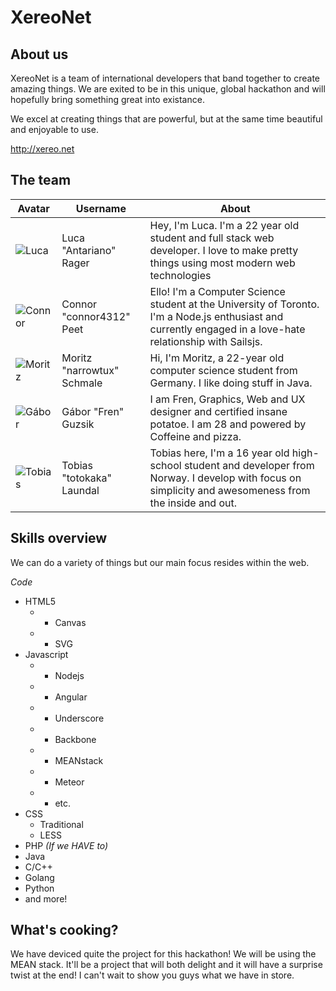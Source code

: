 XereoNet
========

## About us

XereoNet is a team of international developers that band together to create amazing things. We are exited to be in this unique, global hackathon and will hopefully bring something great into existance.

We excel at creating things that are powerful, but at the same time beautiful and enjoyable to use.

http://xereo.net

## The team

Avatar | Username | About
------ | -------- | -------
![Luca](https://dl.dropboxusercontent.com/u/16572398/Avatars2/luca_small.jpg) | Luca "Antariano" Rager | Hey, I'm Luca. I'm a 22 year old student and full stack web developer. I love to make pretty things using most modern web technologies
![Connor](https://dl.dropboxusercontent.com/u/16572398/Avatars2/connor_small.jpg) | Connor "connor4312" Peet | Ello! I'm a Computer Science student at the University of Toronto. I'm a Node.js enthusiast and currently engaged in a love-hate relationship with Sailsjs.
![Moritz](https://dl.dropboxusercontent.com/u/16572398/Avatars2/moritz_small.jpg) | Moritz "narrowtux" Schmale | Hi, I'm Moritz, a 22-year old computer science student from Germany. I like doing stuff in Java.
![Gábor](https://dl.dropboxusercontent.com/u/16572398/Avatars2/gabor_small.jpg) | Gábor "Fren" Guzsik | I am Fren, Graphics, Web and UX designer and certified insane potatoe. I am 28 and powered by Coffeine and pizza.
![Tobias](https://dl.dropboxusercontent.com/u/16572398/Avatars2/tobias_small.jpg) | Tobias "totokaka" Laundal | Tobias here, I'm a 16 year old high-school student and developer from Norway. I develop with focus on simplicity and awesomeness from the inside and out.

## Skills overview

We can do a variety of things but our main focus resides within the web.

*Code*

* HTML5
    * + Canvas
    * + SVG
* Javascript
    * + Nodejs
    * + Angular
    * + Underscore
    * + Backbone
    * + MEANstack
    * + Meteor
    * + etc.
* CSS
    * Traditional
    * LESS
* PHP *(If we HAVE to)*
* Java
* C/C++
* Golang
* Python
* and more!

## What's cooking?

We have deviced quite the project for this hackathon!
We will be using the MEAN stack. It'll be a project that will both delight and it will have a surprise twist at the end! 
I can't wait to show you guys what we have in store. 
